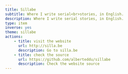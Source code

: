 ```yaml
---
title: Sillabe
subtitle: Where I write serial<br>stories, in English.
description: Where I write serial stories, in English.
type: item
inverse: yes
theme: sillabe
actions:
    - title: visit the website
      url: http://silla.be
      description: Go to silla.be
    - title: check the source
      url: https://github.com/alberteddu/sillabe
      description: Check the website source
---
```

